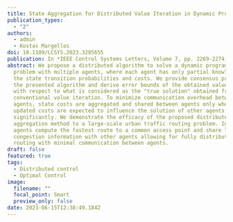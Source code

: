 ```yaml
---
title: State Aggregation for Distributed Value Iteration in Dynamic Programming
publication_types:
  - "2"
authors:
  - admin
  - Kostas Margellos
doi: 10.1109/LCSYS.2023.3285655
publication: In *IEEE Control Systems Letters, Volume 7, pp. 2269-2274, 2023*
abstract: We propose a distributed algorithm to solve a dynamic programming
  problem with multiple agents, where each agent has only partial knowledge of
  the state transition probabilities and costs. We provide consensus proofs for
  the presented algorithm and derive error bounds of the obtained value function
  with respect to what is considered as the "true solution" obtained from
  conventional value iteration. To minimize communication overhead between
  agents, state costs are aggregated and shared between agents only when the
  updated costs are expected to influence the solution of other agents
  significantly. We demonstrate the efficacy of the proposed distributed
  aggregation method to a large-scale urban traffic routing problem. Individual
  agents compute the fastest route to a common access point and share local
  congestion information with other agents allowing for fully distributed
  routing with minimal communication between agents.
draft: false
featured: true
tags:
  - Distributed control
  - Optimal Control
image:
  filename: ""
  focal_point: Smart
  preview_only: false
date: 2023-06-15T12:38:49.184Z
---
```

